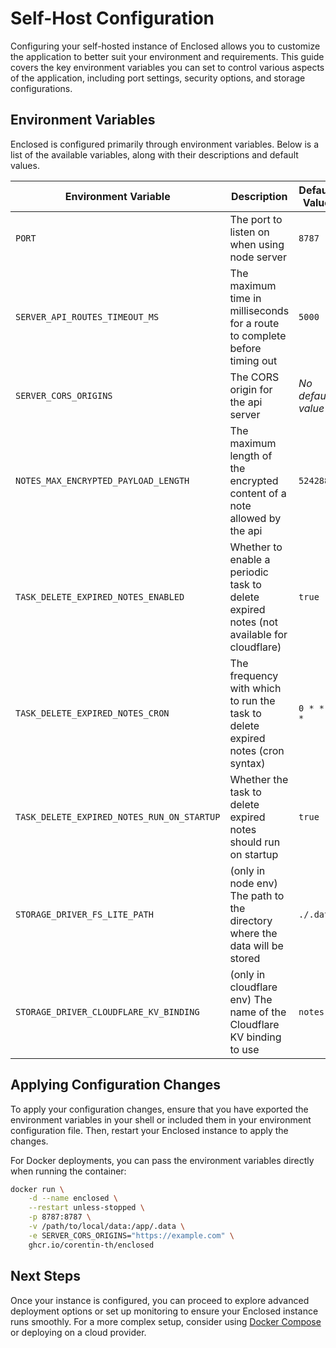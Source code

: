 # Self-Host Configuration

Configuring your self-hosted instance of Enclosed allows you to customize the application to better suit your environment and requirements. This guide covers the key environment variables you can set to control various aspects of the application, including port settings, security options, and storage configurations.

## Environment Variables

Enclosed is configured primarily through environment variables. Below is a list of the available variables, along with their descriptions and default values.

| Environment Variable | Description | Default Value |
| -------------------- | ----------- | ------------- |
| `PORT` | The port to listen on when using node server | `8787` |
| `SERVER_API_ROUTES_TIMEOUT_MS` | The maximum time in milliseconds for a route to complete before timing out | `5000` |
| `SERVER_CORS_ORIGINS` | The CORS origin for the api server | _No default value_ |
| `NOTES_MAX_ENCRYPTED_PAYLOAD_LENGTH` | The maximum length of the encrypted content of a note allowed by the api | `5242880` |
| `TASK_DELETE_EXPIRED_NOTES_ENABLED` | Whether to enable a periodic task to delete expired notes (not available for cloudflare) | `true` |
| `TASK_DELETE_EXPIRED_NOTES_CRON` | The frequency with which to run the task to delete expired notes (cron syntax) | `0 * * * *` |
| `TASK_DELETE_EXPIRED_NOTES_RUN_ON_STARTUP` | Whether the task to delete expired notes should run on startup | `true` |
| `STORAGE_DRIVER_FS_LITE_PATH` | (only in node env) The path to the directory where the data will be stored | `./.data` |
| `STORAGE_DRIVER_CLOUDFLARE_KV_BINDING` | (only in cloudflare env) The name of the Cloudflare KV binding to use | `notes` |

## Applying Configuration Changes

To apply your configuration changes, ensure that you have exported the environment variables in your shell or included them in your environment configuration file. Then, restart your Enclosed instance to apply the changes.

For Docker deployments, you can pass the environment variables directly when running the container:

```bash
docker run \
    -d --name enclosed \
    --restart unless-stopped \
    -p 8787:8787 \
    -v /path/to/local/data:/app/.data \
    -e SERVER_CORS_ORIGINS="https://example.com" \
    ghcr.io/corentin-th/enclosed
```

## Next Steps

Once your instance is configured, you can proceed to explore advanced deployment options or set up monitoring to ensure your Enclosed instance runs smoothly. For a more complex setup, consider using [Docker Compose](./docker-compose) or deploying on a cloud provider.
